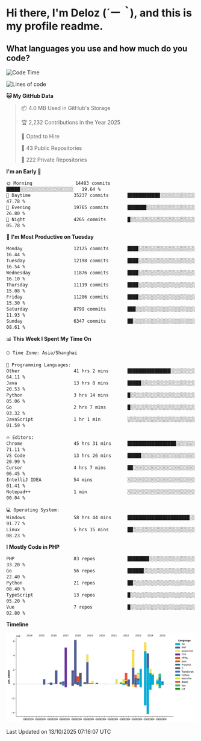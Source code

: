 # **Hi there, I'm Deloz (*´ー｀*), and this is my profile readme.**

## **What languages you use and how much do you code?**

<!--START_SECTION:waka-->
![Code Time](http://img.shields.io/badge/Code%20Time-7%2C750%20hrs%2054%20mins-blue)

![Lines of code](https://img.shields.io/badge/From%20Hello%20World%20I%27ve%20Written-54.0%20million%20lines%20of%20code-blue)

**🐱 My GitHub Data** 

> 📦 4.0 MB Used in GitHub's Storage 
 > 
> 🏆 2,232 Contributions in the Year 2025
 > 
> 💼 Opted to Hire
 > 
> 📜 43 Public Repositories 
 > 
> 🔑 222 Private Repositories 
 > 
**I'm an Early 🐤** 

```text
🌞 Morning                14483 commits       █████░░░░░░░░░░░░░░░░░░░░   19.64 % 
🌆 Daytime                35237 commits       ████████████░░░░░░░░░░░░░   47.78 % 
🌃 Evening                19765 commits       ███████░░░░░░░░░░░░░░░░░░   26.80 % 
🌙 Night                  4265 commits        █░░░░░░░░░░░░░░░░░░░░░░░░   05.78 % 
```
📅 **I'm Most Productive on Tuesday** 

```text
Monday                   12125 commits       ████░░░░░░░░░░░░░░░░░░░░░   16.44 % 
Tuesday                  12198 commits       ████░░░░░░░░░░░░░░░░░░░░░   16.54 % 
Wednesday                11876 commits       ████░░░░░░░░░░░░░░░░░░░░░   16.10 % 
Thursday                 11119 commits       ████░░░░░░░░░░░░░░░░░░░░░   15.08 % 
Friday                   11286 commits       ████░░░░░░░░░░░░░░░░░░░░░   15.30 % 
Saturday                 8799 commits        ███░░░░░░░░░░░░░░░░░░░░░░   11.93 % 
Sunday                   6347 commits        ██░░░░░░░░░░░░░░░░░░░░░░░   08.61 % 
```


📊 **This Week I Spent My Time On** 

```text
🕑︎ Time Zone: Asia/Shanghai

💬 Programming Languages: 
Other                    41 hrs 2 mins       ████████████████░░░░░░░░░   64.11 % 
Java                     13 hrs 8 mins       █████░░░░░░░░░░░░░░░░░░░░   20.53 % 
Python                   3 hrs 14 mins       █░░░░░░░░░░░░░░░░░░░░░░░░   05.06 % 
Go                       2 hrs 7 mins        █░░░░░░░░░░░░░░░░░░░░░░░░   03.32 % 
JavaScript               1 hr 1 min          ░░░░░░░░░░░░░░░░░░░░░░░░░   01.59 % 

🔥 Editors: 
Chrome                   45 hrs 31 mins      ██████████████████░░░░░░░   71.11 % 
VS Code                  13 hrs 26 mins      █████░░░░░░░░░░░░░░░░░░░░   20.99 % 
Cursor                   4 hrs 7 mins        ██░░░░░░░░░░░░░░░░░░░░░░░   06.45 % 
IntelliJ IDEA            54 mins             ░░░░░░░░░░░░░░░░░░░░░░░░░   01.41 % 
Notepad++                1 min               ░░░░░░░░░░░░░░░░░░░░░░░░░   00.04 % 

💻 Operating System: 
Windows                  58 hrs 44 mins      ███████████████████████░░   91.77 % 
Linux                    5 hrs 15 mins       ██░░░░░░░░░░░░░░░░░░░░░░░   08.23 % 
```

**I Mostly Code in PHP** 

```text
PHP                      83 repos            ████████░░░░░░░░░░░░░░░░░   33.20 % 
Go                       56 repos            ██████░░░░░░░░░░░░░░░░░░░   22.40 % 
Python                   21 repos            ██░░░░░░░░░░░░░░░░░░░░░░░   08.40 % 
TypeScript               13 repos            █░░░░░░░░░░░░░░░░░░░░░░░░   05.20 % 
Vue                      7 repos             █░░░░░░░░░░░░░░░░░░░░░░░░   02.80 % 
```



**Timeline**

![Lines of Code chart](https://raw.githubusercontent.com/deloz/deloz/main/assets/bar_graph.png)


 Last Updated on 13/10/2025 07:16:07 UTC
<!--END_SECTION:waka-->
